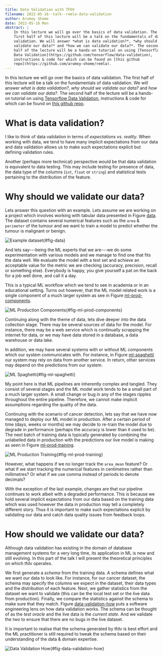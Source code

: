 ```yaml
---
title: Data Validation with TFDV
filename: 2022-05-16--talk--remla-data-validation
author: Arumoy Shome
date: 2022-05-16 Mon
abstract: |
    In this lecture we will go over the basics of data validation. The
    first half of this lecture will be a talk on the fundamentals of data
    validation. We will answer *what is data validation?*, *why should we
    validate our data?* and *how we can validate our data?*. The second
    half of the lecture will be a hands-on tutorial on using [Tensorflow
    Data Validation](https://github.com/tensorflow/data-validation),
    instructions & code for which can be found on [this github
    repo](https://github.com/arumoy-shome/remla).
---
```


In this lecture we will go over the basics of data validation. The
first half of this lecture will be a talk on the fundamentals of data
validation. We will answer *what is data validation?*, *why should we
validate our data?* and *how we can validate our data?*. The second
half of the lecture will be a hands-on tutorial on using [Tensorflow
Data Validation](https://github.com/tensorflow/data-validation),
instructions & code for which can be found on [this github
repo](https://github.com/arumoy-shome/remla).

# What is data validation?

I like to think of data validation in terms of *expectations vs.
reality*. When working with data, we tend to have many implicit
expectations from our data and data validation allows us to make such
expectations explicit but defining validation rules.

Another (perhaps more technical) perspective would be that data
validation is equivalent to data testing. This may include testing for
presence of data, the data type of the columns (`int`, `float` or
`string`) and statistical tests pertaining to the distribution of the
feature.

# Why should we validate our data?

Lets answer this question with an example. Lets assume we are working
on a project which involves working with tabular data presented in
Figure [data](#fig-data). The dataset contains several numerical
features such as the `area` & `perimeter` of the tumour and we want to
train a model to predict whether the tumour is malignant or benign.

![Example dataset](assets/image/cancer-data.jpg){#fig-data}

And lets say---being the ML experts that we are---we do some
experimentation with various models and we manage to find one that
fits the data well. We evaluate the model with a test set and achieve
an acceptable value for the metric we are checking (accuracy,
precision, recall or something else). Everybody is happy, you give
yourself a pat on the back for a job well done, and call it a day.

This is a typical ML workflow which we tend to see in academia or in
an educational setting. Turns out however, that the ML model related
work is a single component of a much larger system as see in
Figure [ml-prod-components](#fig-ml-prod-components).

![ML Production Components](assets/image/ml-prod-components.jpg){#fig-ml-prod-components}

Continuing along with the theme of data, lets dive deeper into the
data collection stage. There may be several sources of data for the
model. For instance, there may be a web service which is continually
scrapping the internet for data, or we may have data stored in a
database, a data warehouse or data lake.

In addition, we may have several systems with or without ML components
which our system communicates with. For instance, in
Figure [ml-spaghetti](#fig-ml-spaghetti) our system may rely on data
from another service. In return, other services may depend on the
predictions from our system.

![ML Spaghetti](assets/image/ml-spaghetti.jpg){#fig-ml-spaghetti}

My point here is that ML pipelines are inherently complex and tangled.
They consist of several stages and the ML model work tends to be a
small part of a much larger system. A small change or bug in any of
the stages ripples throughout the entire pipeline. Therefore, we
cannot make implicit assumptions regarding the quality of the data.

Continuing with the scenario of cancer detection, lets say that we
have now managed to deploy our ML model in production. After a certain
period of time (days, weeks or months) we may decide to re-train the
model due to degrade in performance (perhaps the accuracy is lower
than it used to be). The next batch of training data is typically
generated by combining the unlabelled data in production with the
predictions our live model is making as seen in
Figure [ml-prod-training](#fig-ml-prod-training).

![ML Production Training](assets/image/ml-prod-training.jpg){#fig-ml-prod-training}

However, what happens if we no longer track the `area_mean` feature?
Or what if we start tracking the numerical features in centimetres
rather than millimetres? Or what if we use comma instead of periods to
denote decimals?

With the exception of the last example, changes are that our pipeline
continues to work albeit with a degraded performance. This is because
we hold several implicit expectations from our data based on the
training data which was used however the data in production may tell a
completely different story. Thus it is important to make such
expectations explicit by validating our data and catch data quality
issues from feedback loops.

# How should we validate our data?

Although data validation has existing in the domain of database
management systems for a very long time, its application in ML is new
and still evolving. In this part of the talk I will present the
theoretical principles on which tfdv operates.

We first generate a *schema* from the training data. A schema defines
what we want our data to look like. For instance, for our cancer
dataset, the schema may specify the columns we expect in the dataset,
their data types and the distribution of each feature. Next, we gather
statistics from the dataset we want to validate (this can be the local
test set or the live data from production). Finally, we compare the
statistics against the schema to make sure that they match.
Figure [data-validation-how](#fig-data-validation-how) puts a software
engineering lens on how data validation works. The schema can be
thought of as the *test oracle* and the live data is the *current
state*. And we validate the two to ensure that there are no bugs in
the live dataset.

It is important to realise that the schema generated by tfdv is best
effort and the ML practitioner is still required to tweak the schema
based on their understanding of the data & domain expertise.

![Data Validation How](assets/image/data-validation-how.jpg){#fig-data-validation-how}
